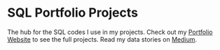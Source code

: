 # SQL Portfolio Projects
The hub for the SQL codes I use in my projects. Check out my [Portfolio Website](https://www.veramaranzu.com) to see the full projects. Read my data stories on [Medium](https://medium.com/@datadeckvera).
